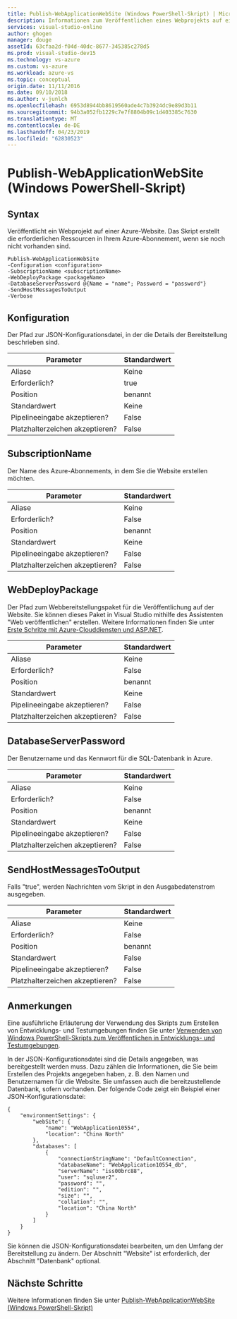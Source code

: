 ```yaml
---
title: Publish-WebApplicationWebSite (Windows PowerShell-Skript) | Microsoft Docs
description: Informationen zum Veröffentlichen eines Webprojekts auf einer Azure-Website. Dieses Skript erstellt die erforderlichen Ressourcen in Ihrem Azure-Abonnement, wenn sie noch nicht vorhanden sind.
services: visual-studio-online
author: ghogen
manager: douge
assetId: 63cfaa2d-f04d-40dc-8677-345385c278d5
ms.prod: visual-studio-dev15
ms.technology: vs-azure
ms.custom: vs-azure
ms.workload: azure-vs
ms.topic: conceptual
origin.date: 11/11/2016
ms.date: 09/10/2018
ms.author: v-junlch
ms.openlocfilehash: 6953d8944bb8619560ade4c7b3924dc9e89d3b11
ms.sourcegitcommit: 94b3a052fb1229c7e7f8804b09c1d403385c7630
ms.translationtype: MT
ms.contentlocale: de-DE
ms.lasthandoff: 04/23/2019
ms.locfileid: "62830523"
---
```

# <a name="publish-webapplicationwebsite-windows-powershell-script"></a>Publish-WebApplicationWebSite (Windows PowerShell-Skript)
## <a name="syntax"></a>Syntax
Veröffentlicht ein Webprojekt auf einer Azure-Website. Das Skript erstellt die erforderlichen Ressourcen in Ihrem Azure-Abonnement, wenn sie noch nicht vorhanden sind.

    Publish-WebApplicationWebSite
    -Configuration <configuration>
    -SubscriptionName <subscriptionName>
    -WebDeployPackage <packageName>
    -DatabaseServerPassword @{Name = "name"; Password = "password"}
    -SendHostMessagesToOutput
    -Verbose


## <a name="configuration"></a>Konfiguration
Der Pfad zur JSON-Konfigurationsdatei, in der die Details der Bereitstellung beschrieben sind.

| Parameter | Standardwert |
| --- | --- |
| Aliase |Keine |
| Erforderlich? |true |
| Position |benannt |
| Standardwert |Keine |
| Pipelineeingabe akzeptieren? |False |
| Platzhalterzeichen akzeptieren? |False |

## <a name="subscriptionname"></a>SubscriptionName
Der Name des Azure-Abonnements, in dem Sie die Website erstellen möchten.

| Parameter | Standardwert |
| --- | --- |
| Aliase |Keine |
| Erforderlich? |False |
| Position |benannt |
| Standardwert |Keine |
| Pipelineeingabe akzeptieren? |False |
| Platzhalterzeichen akzeptieren? |False |

## <a name="webdeploypackage"></a>WebDeployPackage
Der Pfad zum Webbereitstellungspaket für die Veröffentlichung auf der Website. Sie können dieses Paket in Visual Studio mithilfe des Assistenten "Web veröffentlichen" erstellen. Weitere Informationen finden Sie unter [Erste Schritte mit Azure-Clouddiensten und ASP.NET](http://go.microsoft.com/fwlink/p/?LinkID=623089).

| Parameter | Standardwert |
| --- | --- |
| Aliase |Keine |
| Erforderlich? |False |
| Position |benannt |
| Standardwert |Keine |
| Pipelineeingabe akzeptieren? |False |
| Platzhalterzeichen akzeptieren? |False |

## <a name="databaseserverpassword"></a>DatabaseServerPassword
Der Benutzername und das Kennwort für die SQL-Datenbank in Azure.

| Parameter | Standardwert |
| --- | --- |
| Aliase |Keine |
| Erforderlich? |False |
| Position |benannt |
| Standardwert |Keine |
| Pipelineeingabe akzeptieren? |False |
| Platzhalterzeichen akzeptieren? |False |

## <a name="sendhostmessagestooutput"></a>SendHostMessagesToOutput
Falls "true", werden Nachrichten vom Skript in den Ausgabedatenstrom ausgegeben.

| Parameter | Standardwert |
| --- | --- |
| Aliase |Keine |
| Erforderlich? |False |
| Position |benannt |
| Standardwert |False |
| Pipelineeingabe akzeptieren? |False |
| Platzhalterzeichen akzeptieren? |False |

## <a name="remarks"></a>Anmerkungen
Eine ausführliche Erläuterung der Verwendung des Skripts zum Erstellen von Entwicklungs- und Testumgebungen finden Sie unter [Verwenden von Windows PowerShell-Skripts zum Veröffentlichen in Entwicklungs- und Testumgebungen](vs-azure-tools-publishing-using-powershell-scripts.md).

In der JSON-Konfigurationsdatei sind die Details angegeben, was bereitgestellt werden muss. Dazu zählen die Informationen, die Sie beim Erstellen des Projekts angegeben haben, z. B. den Namen und Benutzernamen für die Website. Sie umfassen auch die bereitzustellende Datenbank, sofern vorhanden. Der folgende Code zeigt ein Beispiel einer JSON-Konfigurationsdatei:

    {
        "environmentSettings": {
            "webSite": {
                "name": "WebApplication10554",
                "location": "China North"
            },
            "databases": [
                {
                    "connectionStringName": "DefaultConnection",
                    "databaseName": "WebApplication10554_db",
                    "serverName": "iss00brc88",
                    "user": "sqluser2",
                    "password": "",
                    "edition": "",
                    "size": "",
                    "collation": "",
                    "location": "China North"
                }
            ]
        }
    }

Sie können die JSON-Konfigurationsdatei bearbeiten, um den Umfang der Bereitstellung zu ändern. Der Abschnitt "Website" ist erforderlich, der Abschnitt "Datenbank" optional.

## <a name="next-steps"></a>Nächste Schritte
Weitere Informationen finden Sie unter [Publish-WebApplicationWebSite (Windows PowerShell-Skript)](vs-azure-tools-publish-webapplicationvm.md)


<!-- Update_Description: update metedata properties -->